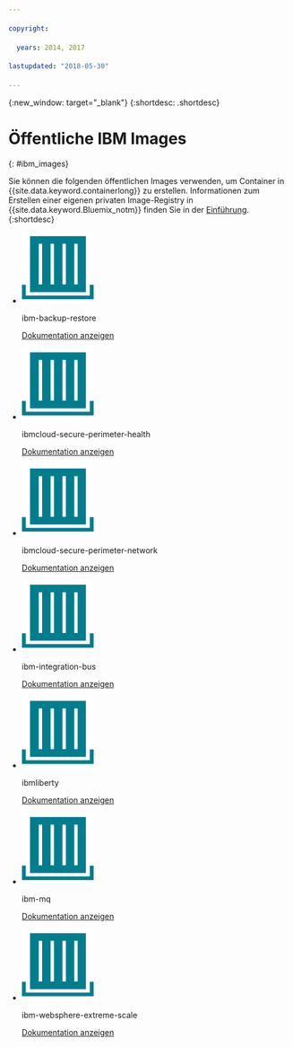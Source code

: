 ```yaml
---

copyright:

  years: 2014, 2017

lastupdated: "2018-05-30"

---
```


{:new_window: target="_blank"}
{:shortdesc: .shortdesc}

# Öffentliche IBM Images
{: #ibm_images}

Sie können die folgenden öffentlichen Images verwenden, um Container in {{site.data.keyword.containerlong}} zu erstellen. Informationen zum Erstellen einer eigenen privaten Image-Registry in {{site.data.keyword.Bluemix_notm}} finden Sie in der [Einführung](/docs/services/Registry/index.html).
{:shortdesc}


<ul class="runtimeIconList">
<li>
<p class="runtimeIcon"><img src="images/container-image_ibm.svg" alt="Weitere Informationen zum Image 'ibm-backup-restore' finden Sie in der Dokumentation."></p>
<p class="runtimeTitle">ibm-backup-restore</p>
<p class="runtimeLink"><a format="html" href="/docs/services/RegistryImages/ibm-backup-restore/index.html" scope="peer" title="Weitere Informationen zum Image 'ibm-backup-restore' finden Sie in der Dokumentation.">Dokumentation anzeigen</a></p>
</li>
  
<li>
<p class="runtimeIcon"><img src="images/container-image_ibm.svg" alt="Mit dem Image 'ibmcloud-secure-perimeter-health' können Sie Scans und Berichte für zugänglich gemachte Pfade in IBM Cloud Infrastructure-Netzen erstellen."></p>
<p class="runtimeTitle">ibmcloud-secure-perimeter-health</p>
<p class="runtimeLink"><a format="html"
href="/docs/services/RegistryImages/ibmcloud-secure-perimeter-health/index.html" scope="peer"
 title="Mit dem Image 'ibmcloud-secure-perimeter-health' können Sie Scans und Berichte für zugänglich gemachte Pfade in IBM Cloud Infrastructure-Netzen erstellen.">Dokumentation anzeigen</a></p>
</li>

<li>
<p class="runtimeIcon"><img src="images/container-image_ibm.svg" alt="Mit dem Image 'ibmcloud-secure-perimeter-network' können Sie die Vyatta-Konfiguration für ein Secure Perimeter Segment anwenden."></p>
<p class="runtimeTitle">ibmcloud-secure-perimeter-network</p>
<p class="runtimeLink"><a format="html"
href="/docs/services/RegistryImages/ibmcloud-secure-perimeter-network/index.html" scope="peer"
 title="Mit dem Image 'ibmcloud-secure-perimeter-network' können Sie die Vyatta-Konfiguration für ein Secure Perimeter Segment anwenden.">Dokumentation anzeigen</a></p>
</li>

<li>
<p class="runtimeIcon"><img src="images/container-image_ibm.svg" alt="Nachdem Sie eine Integrationslösung erstellt haben, können Sie mit dem Image 'ibm-integration-bus' einen einzelnen Container in {{site.data.keyword.Bluemix_notm}} erstellen. Anschließend können Sie Ihre Integrationslösung unter Verwendung der Webbenutzerschnittstelle oder eines Terminals in diesem Container bereitstellen."></p>
<p class="runtimeTitle">ibm-integration-bus</p>
<p class="runtimeLink"><a format="html" href="/docs/services/RegistryImages/ibm-integration-bus/index.html" scope="peer" title="Nachdem Sie eine Integrationslösung erstellt haben, können Sie mit dem Image 'ibm-integration-bus' einen einzelnen Container in {{site.data.keyword.Bluemix_notm}} erstellen. Anschließend können Sie Ihre Integrationslösung unter Verwendung der Webbenutzerschnittstelle oder eines Terminals in diesem Container bereitstellen.">Dokumentation anzeigen</a></p>
</li>

<li>
<p class="runtimeIcon"><img src="images/container-image_ibm.svg" alt="Images vom Typ 'ibmliberty' können Sie als übergeordnete Images zum Erstellen eines eigenen Images und zum Bereitstellen eigener WAR-, EAR- oder OSGi-Apps auf der Basis von Java in einem IBM WebSphere Application Server Liberty-Container verwenden."></p>
<p class="runtimeTitle">ibmliberty</p>
<p class="runtimeLink"><a format="html" href="/docs/services/RegistryImages/ibmliberty/index.html" scope="peer" title="Images vom Typ 'ibmliberty' können Sie als übergeordnete Images zum Erstellen eines eigenen Images und zum Bereitstellen eigener WAR-, EAR- oder OSGi-Apps auf der Basis von Java in einem IBM WebSphere Application Server Liberty-Container verwenden.">Dokumentation anzeigen</a></p>
</li>

<li>
<p class="runtimeIcon"><img src="images/container-image_ibm.svg" alt="Weitere Informationen zum Image 'ibm-mq' finden Sie in der Dokumentation."></p>
<p class="runtimeTitle">ibm-mq</p>
<p class="runtimeLink"><a format="html" href="/docs/services/RegistryImages/ibm-mq/index.html" scope="peer" title="Weitere Informationen zum Image 'ibm-mq' finden Sie in der Dokumentation.">Dokumentation anzeigen</a></p>
</li>

<li>
<p class="runtimeIcon"><img src="images/container-image_ibm.svg" alt="Mithilfe der 'ibm-websphere-extreme-scale'-Images können Sie verteilte eXtreme Scale-Cache-Server automatisch installieren und von diesen Ihre Anwendungsfälle für verteiltes Caching wie einfaches Zwischenspeichern, Zwischenspeichern von Sitzungen und dynamisches Zwischenspeichern ausführen lassen, indem eine Verbindung von Ihren Liberty-{{site.data.keyword.cloud_notm}}-Clientanwendungen zu den Caching-Servern hergestellt wird."></p>
<p class="runtimeTitle">ibm-websphere-extreme-scale</p>
<p class="runtimeLink"><a format="html" href="/docs/services/RegistryImages/ibm-websphere-extreme-scale/index.html" scope="peer" title="Mithilfe der 'ibm-websphere-extreme-scale'-Images können Sie verteilte eXtreme Scale-Cache-Server automatisch installieren und von diesen Ihre Anwendungsfälle für verteiltes Caching wie einfaches Zwischenspeichern, Zwischenspeichern von Sitzungen und dynamisches Zwischenspeichern ausführen lassen, indem eine Verbindung von Ihren Liberty-{{site.data.keyword.Bluemix_notm}}-Clientanwendungen zu den Caching-Servern hergestellt wird.">Dokumentation anzeigen</a></p>
</li></ul>
